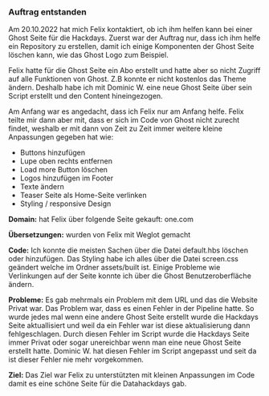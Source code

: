 ### Auftrag entstanden

Am 20.10.2022 hat mich Felix kontaktiert, ob ich ihm helfen kann bei einer Ghost Seite für die Hackdays.
Zuerst war der Auftrag nur, dass ich ihm helfe ein Repository zu erstellen, damit ich einige Komponenten der Ghost Seite löschen kann, wie das Ghost Logo zum Beispiel.

Felix hatte für die Ghost Seite ein Abo erstellt und hatte aber so nicht Zugriff auf alle Funktionen von Ghost. Z.B konnte er nicht kostenlos das Theme ändern. Deshalb habe ich mit Dominic W. eine neue Ghost Seite über sein Script erstellt und den Content hineingezogen.

Am Anfang war es angedacht, dass ich Felix nur am Anfang helfe. Felix teilte mir dann aber mit, dass er sich im Code von Ghost nicht zurecht findet, weshalb er mit dann von Zeit zu Zeit immer weitere kleine Anpassungen gegeben hat wie:

- Buttons hinzufügen
- Lupe oben rechts entfernen
- Load more Button löschen
- Logos hinzufügen im Footer
- Texte ändern
- Teaser Seite als Home-Seite verlinken
- Styling / responsive Design

**Domain:** hat Felix über folgende Seite gekauft: one.com

**Übersetzungen:** wurden von Felix mit Weglot gemacht

**Code:** Ich konnte die meisten Sachen über die Datei default.hbs löschen oder hinzufügen. Das Styling habe ich alles über die Datei screen.css geändert welche im Ordner assets/built ist. Einige Probleme wie Verlinkungen auf der Seite konnte ich über die Ghost Benutzeroberfläche ändern.

**Probleme:** Es gab mehrmals ein Problem mit dem URL und das die Website Privat war. Das Problem war, dass es einen Fehler in der Pipeline hatte. So wurde jedes mal wenn eine andere Ghost Seite erstellt wurde die Hackdays Seite aktuallisiert und weil da ein Fehler war ist diese aktualisierung dann fehlgeschlagen. Durch diesen Fehler im Script wurde die Hackdays Seite immer Privat oder sogar unereichbar wenn man eine neue Ghost Seite erstellt hatte. Dominic W. hat diesen Fehler im Script angepasst und seit da ist dieser Fehler nie mehr vorgekommen.

**Ziel:** Das Ziel war Felix zu unterstützten mit kleinen Anpassungen im Code damit es eine schöne Seite für die Datahackdays gab.
